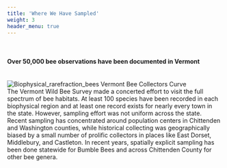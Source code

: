 ```yaml
---
title: 'Where We Have Sampled'
weight: 3
header_menu: true
---
```


<br>

<div class="lead">
<h4> Over 50,000 bee observations have been documented in Vermont </h4>
</div>

<br>
<div class="row">
  <div class="col-lg-6">
    <img
    src="https://stateofbees.vtatlasoflife.org/images/Biophysical_regions_SpeciesAccum_bees_bee.png"
      alt="Biophysical_rarefraction_bees"
      title="Vermont Bee Collectors Curve"
      style="margin: 0px"
    >
    <label class="image-caption">Vermont Bee Collectors Curve</label>
  </div>
  <div class="col-lg-6">
    The Vermont Wild Bee Survey made a concerted effort to visit the full spectrum of bee habitats. At least 100 species have been recorded in each biophysical region and at least one record exists for nearly every town in the state. However, sampling effort was not uniform across the state. Recent sampling has concentrated around population centers in Chittenden and Washington counties, while historical collecting was geographically biased by a small number of prolific collectors in places like East Dorset, Middlebury, and Castleton. In recent years, spatially explicit sampling has been done statewide for Bumble Bees and across Chittenden County for other bee genera.
  </div>
</div>
